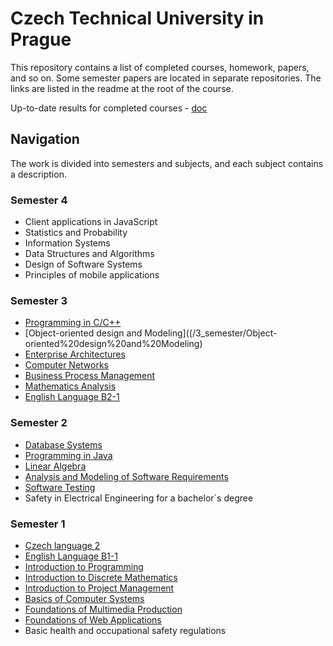# Czech Technical University in Prague

This repository contains a list of completed courses, homework, papers, and so on. Some semester papers are located in separate repositories. The links are listed in the readme at the root of the course.

Up-to-date results for completed courses - [doc](/Study_Results_Citarovič_Mikita_Aljaksandravič.pdf)

## Navigation

The work is divided into semesters and subjects, and each subject contains a description.

### Semester 4

- Client applications in JavaScript
- Statistics and Probability
- Information Systems
- Data Structures and Algorithms
- Design of Software Systems
- Principles of mobile applications

### Semester 3

- [Programming in C/C++](/3_semester/Programming%20in%20C%20C%2B%2B)
- [Object-oriented design and Modeling]((/3_semester/Object-oriented%20design%20and%20Modeling)
- [Enterprise Architectures](/3_semester/Enterprise%20Architectures)
- [Computer Networks](https://intranet.fel.cvut.cz/en/education/bk/predmety/31/30/p3130806.html)
- [Business Process Management](https://intranet.fel.cvut.cz/en/education/bk/predmety/31/32/p3132406.html)
- [Mathematics Analysis](https://intranet.fel.cvut.cz/en/education/bk/predmety/31/30/p3130506.html)
- [English Language B2-1](https://intranet.fel.cvut.cz/en/education/bk/predmety/46/87/p4687606.html)

### Semester 2

- [Database Systems](/2_semester/Database%20Systems)
- [Programming in Java](/2_semester/Programming%20in%20Java)
- [Linear Algebra](https://intranet.fel.cvut.cz/en/education/bk/predmety/31/29/p3129806.html)
- [Analysis and Modeling of Software Requirements](/2_semester/Analysis%20and%20Modeling%20of%20Software%20Requirements)
- [Software Testing](/2_semester/Software%20Testing)
- Safety in Electrical Engineering for a bachelor´s degree

### Semester 1

- [Czech language 2](https://intranet.fel.cvut.cz/en/education/bk/predmety/12/55/p12550904.html)
- [English Language B1-1](https://intranet.fel.cvut.cz/en/education/bk/predmety/46/87/p4687406.html)
- [Introduction to Programming](/1_semester/Introduction%20to%20Programming/)
- [Introduction to Discrete Mathematics](https://intranet.fel.cvut.cz/en/education/bk/predmety/31/29/p3129206.html)
- [Introduction to Project Management](https://intranet.fel.cvut.cz/en/education/bk/predmety/66/26/p6626306.html)
- [Basics of Computer Systems](https://intranet.fel.cvut.cz/en/education/bk/predmety/31/29/p3129306.html)
- [Foundations of Multimedia Production](https://intranet.fel.cvut.cz/en/education/bk/predmety/31/29/p3129006.html)
- [Foundations of Web Applications](/1_semester/Foundations%20of%20Web%20Applications/)
- Basic health and occupational safety regulations
